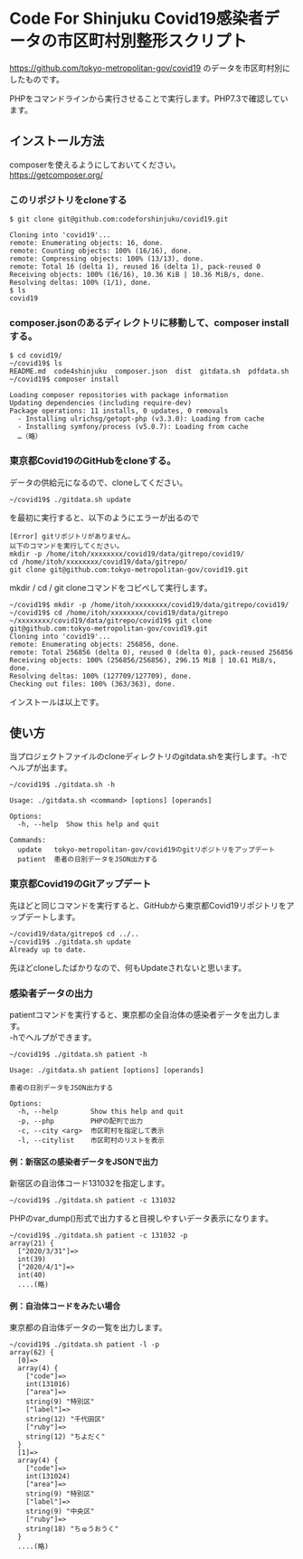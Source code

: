 # Code For Shinjuku Covid19感染者データの市区町村別整形スクリプト

https://github.com/tokyo-metropolitan-gov/covid19 のデータを市区町村別にしたものです。

PHPをコマンドラインから実行させることで実行します。PHP7.3で確認しています。

## インストール方法
composerを使えるようにしておいてください。  
https://getcomposer.org/

### このリポジトリをcloneする

```
$ git clone git@github.com:codeforshinjuku/covid19.git
```

```
Cloning into 'covid19'...
remote: Enumerating objects: 16, done.
remote: Counting objects: 100% (16/16), done.
remote: Compressing objects: 100% (13/13), done.
remote: Total 16 (delta 1), reused 16 (delta 1), pack-reused 0
Receiving objects: 100% (16/16), 10.36 KiB | 10.36 MiB/s, done.
Resolving deltas: 100% (1/1), done.
$ ls
covid19
```
### composer.jsonのあるディレクトリに移動して、composer installする。

```
$ cd covid19/
~/covid19$ ls
README.md  code4shinjuku  composer.json  dist  gitdata.sh  pdfdata.sh
~/covid19$ composer install
```

```
Loading composer repositories with package information
Updating dependencies (including require-dev)
Package operations: 11 installs, 0 updates, 0 removals
  - Installing ulrichsg/getopt-php (v3.3.0): Loading from cache
  - Installing symfony/process (v5.0.7): Loading from cache
  …（略）
```
### 東京都Covid19のGitHubをcloneする。
データの供給元になるので、cloneしてください。

```
~/covid19$ ./gitdata.sh update
```
を最初に実行すると、以下のようにエラーが出るので
```
[Error] gitリポジトリがありません。
以下のコマンドを実行してください。
mkdir -p /home/itoh/xxxxxxxx/covid19/data/gitrepo/covid19/
cd /home/itoh/xxxxxxxx/covid19/data/gitrepo/
git clone git@github.com:tokyo-metropolitan-gov/covid19.git
```
mkdir / cd / git cloneコマンドをコピペして実行します。

```
~/covid19$ mkdir -p /home/itoh/xxxxxxxx/covid19/data/gitrepo/covid19/
~/covid19$ cd /home/itoh/xxxxxxxx/covid19/data/gitrepo
~/xxxxxxxx/covid19/data/gitrepo/covid19$ git clone git@github.com:tokyo-metropolitan-gov/covid19.git
Cloning into 'covid19'...
remote: Enumerating objects: 256856, done.
remote: Total 256856 (delta 0), reused 0 (delta 0), pack-reused 256856
Receiving objects: 100% (256856/256856), 296.15 MiB | 10.61 MiB/s, done.
Resolving deltas: 100% (127709/127709), done.
Checking out files: 100% (363/363), done.
```

インストールは以上です。

## 使い方
当プロジェクトファイルのcloneディレクトリのgitdata.shを実行します。-hでヘルプが出ます。

```
~/covid19$ ./gitdata.sh -h

Usage: ./gitdata.sh <command> [options] [operands]

Options:
  -h, --help  Show this help and quit

Commands:
  update   tokyo-metropolitan-gov/covid19のgitリポジトリをアップデート
  patient  患者の日別データをJSON出力する
```

### 東京都Covid19のGitアップデート

先ほどと同じコマンドを実行すると、GitHubから東京都Covid19リポジトリをアップデートします。
```
~/covid19/data/gitrepo$ cd ../..
~/covid19$ ./gitdata.sh update
Already up to date.
```
先ほどcloneしたばかりなので、何もUpdateされないと思います。

### 感染者データの出力
patientコマンドを実行すると、東京都の全自治体の感染者データを出力します。  
-hでヘルプができます。
```
~/covid19$ ./gitdata.sh patient -h

Usage: ./gitdata.sh patient [options] [operands]

患者の日別データをJSON出力する

Options:
  -h, --help        Show this help and quit
  -p, --php         PHPの配列で出力
  -c, --city <arg>  市区町村を指定して表示
  -l, --citylist    市区町村のリストを表示
```

#### 例：新宿区の感染者データをJSONで出力
新宿区の自治体コード131032を指定します。
```
~/covid19$ ./gitdata.sh patient -c 131032
```
PHPのvar_dump()形式で出力すると目視しやすいデータ表示になります。
```
~/covid19$ ./gitdata.sh patient -c 131032 -p
array(21) {
  ["2020/3/31"]=>
  int(39)
  ["2020/4/1"]=>
  int(40)
  ....(略)
```

#### 例：自治体コードをみたい場合
東京都の自治体データの一覧を出力します。
```
~/covid19$ ./gitdata.sh patient -l -p
array(62) {
  [0]=>
  array(4) {
    ["code"]=>
    int(131016)
    ["area"]=>
    string(9) "特別区"
    ["label"]=>
    string(12) "千代田区"
    ["ruby"]=>
    string(12) "ちよだく"
  }
  [1]=>
  array(4) {
    ["code"]=>
    int(131024)
    ["area"]=>
    string(9) "特別区"
    ["label"]=>
    string(9) "中央区"
    ["ruby"]=>
    string(18) "ちゅうおうく"
  }
  ....(略)
```


